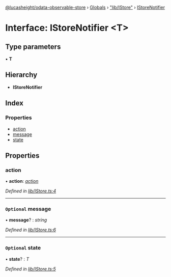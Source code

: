 [@lucasheight/odata-observable-store](../README.md) › [Globals](../globals.md) › ["lib/IStore"](../modules/_lib_istore_.md) › [IStoreNotifier](_lib_istore_.istorenotifier.md)

# Interface: IStoreNotifier <**T**>

## Type parameters

▪ **T**

## Hierarchy

* **IStoreNotifier**

## Index

### Properties

* [action](_lib_istore_.istorenotifier.md#action)
* [message](_lib_istore_.istorenotifier.md#optional-message)
* [state](_lib_istore_.istorenotifier.md#optional-state)

## Properties

###  action

• **action**: *[action](_lib_istore_.istorenotifier.md#action)*

*Defined in [lib/IStore.ts:4](https://github.com/lucasheight/odata-observable-store/blob/d68e06c9/projects/odata-observable-store/src/lib/IStore.ts#L4)*

___

### `Optional` message

• **message**? : *string*

*Defined in [lib/IStore.ts:6](https://github.com/lucasheight/odata-observable-store/blob/d68e06c9/projects/odata-observable-store/src/lib/IStore.ts#L6)*

___

### `Optional` state

• **state**? : *T*

*Defined in [lib/IStore.ts:5](https://github.com/lucasheight/odata-observable-store/blob/d68e06c9/projects/odata-observable-store/src/lib/IStore.ts#L5)*
